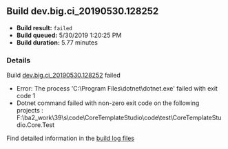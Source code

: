 ## Build dev.big.ci_20190530.128252
- **Build result:** `failed`
- **Build queued:** 5/30/2019 1:20:25 PM
- **Build duration:** 5.77 minutes
### Details
Build [dev.big.ci_20190530.128252](https://winappstudio.visualstudio.com/web/build.aspx?pcguid=a4ef43be-68ce-4195-a619-079b4d9834c2&builduri=vstfs%3a%2f%2f%2fBuild%2fBuild%2f28252) failed

+ Error: The process 'C:\Program Files\dotnet\dotnet.exe' failed with exit code 1
+ Dotnet command failed with non-zero exit code on the following projects : F:\ba2\_work\39\s\code\CoreTemplateStudio\code\test\CoreTemplateStudio.Core.Test

Find detailed information in the [build log files](https://uwpctdiags.blob.core.windows.net/buildlogs/dev.big.ci_20190530.128252_logs.zip)
